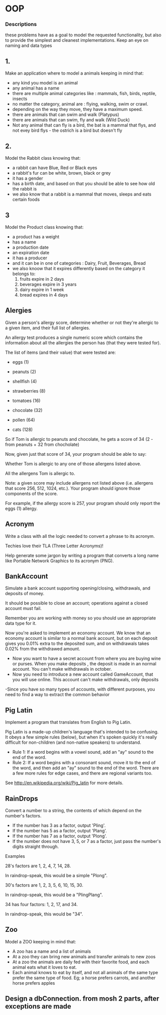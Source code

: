 # OOP
### Descriptions
these problems have as a goal to model the requested functionality, but also to provide the simplest and cleanest implementations.
Keep an eye on naming and data types

## 1. 
Make an application where to model a animals keeping in mind that:
- any kind you model is an animal
- any animal has a name
- there are multiple animal categories like : mammals, fish, birds, reptile, insects
- no matter the category, animal are : flying, walking, swim or crawl.
- depending on the way they move, they have a maximum speed.
- there are animals that can swim and walk (Platypus)
- there are animals that can swim, fly and walk (Wild Duck)
- Not any animal that can fly is a bird, the bat is a mammal that flys, and not evey bird flys - the ostrich is a bird but doesn't fly 

## 2.
Model the Rabbit class knowing that:
- a rabbit can have Blue, Red or Black eyes
- a rabbit's fur can be white, brown, black or grey
- it has a gender
- has a birth date, and based on that you should be able to see how old the rabbit is
- we also know that a rabbit is a mammal that moves, sleeps and eats certain foods

## 3 
Model the Product class knowing that:
- a product has a weight
- has a name
- a production date
- an expiration date
- it has a producer
- and it can be in one of categories : Dairy, Fruit, Beverages, Bread
- we also knoow that it expires differently based on the category it belongs to:
   1. fruits expire in 2 days
   2. beverages expire in 3 years
   3. dairy expire in 1 week
   4. bread expires in 4 days
   
   
## Alergies
   
Given a person's allergy score, determine whether or not they're allergic to a given item, and their full list of allergies.

An allergy test produces a single numeric score which contains the information about all the allergies the person has (that they were tested for).

The list of items (and their value) that were tested are:

- eggs (1)

- peanuts (2)

- shellfish (4)

- strawberries (8)

- tomatoes (16)

- chocolate (32)

- pollen (64)

- cats (128)

So if Tom is allergic to peanuts and chocolate, he gets a score of 34 (2 - from peanuts + 32 from chocholate)

Now, given just that score of 34, your program should be able to say:

Whether Tom is allergic to any one of those allergens listed above.

All the allergens Tom is allergic to.

Note: a given score may include allergens not listed above (i.e. allergens that score 256, 512, 1024, etc.). 
Your program should ignore those components of the score. 

For example, if the allergy score is 257, your program should only report the eggs (1) allergy.

 ## Acronym
Write a class with all the logic needed to convert a phrase to its acronym.

Techies love their TLA (Three Letter Acronyms)!

Help generate some jargon by writing a program that converts a long name like Portable Network Graphics to its acronym (PNG).

## BankAccount
Simulate a bank account supporting opening/closing, withdrawals, and deposits of money.

It should be possible to close an account; operations against a closed account must fail.

Remember you are working with money so you should use an appropriate data type for it.

Now you're asked to implement an economy account.
We know that an economy account is similar to a normal bank account,
 but on each deposit gives you 0.01% extra to the deposited sum,
and on withdrawals takes 0.02% from the withdrawed amount.

- Now you want to have a secret account from where you are buying wine or purses.
When you make deposits , the deposit is made in an normal account. You can't make withdrawals in october.
- Now you need to introduce a new account called GameAccount, that you will use online. This account can't make withdrawals, only deposits

-Since you have so many types of accounts, with different purposes, you need to find a way to extract the common behavior

## Pig Latin
Implement a program that translates from English to Pig Latin.

Pig Latin is a made-up children's language that's intended to be confusing. It obeys a few simple rules (below), but when it's spoken quickly it's really difficult for non-children (and non-native speakers) to understand.

   - Rule 1: If a word begins with a vowel sound, add an "ay" sound to the end of the word.
   - Rule 2: If a word begins with a consonant sound, move it to the end of the word, and then add an "ay" sound to the end of the word.
There are a few more rules for edge cases, and there are regional variants too.

See http://en.wikipedia.org/wiki/Pig_latin for more details.

## RainDrops

Convert a number to a string, the contents of which depend on the number's factors.

- If the number has 3 as a factor, output 'Pling'.
- If the number has 5 as a factor, output 'Plang'.
- If the number has 7 as a factor, output 'Plong'.
- If the number does not have 3, 5, or 7 as a factor, just pass the number's digits straight through.

Examples

28's factors are 1, 2, 4, 7, 14, 28.

In raindrop-speak, this would be a simple "Plong".

30's factors are 1, 2, 3, 5, 6, 10, 15, 30.

In raindrop-speak, this would be a "PlingPlang".

34 has four factors: 1, 2, 17, and 34.

In raindrop-speak, this would be "34".

## Zoo
Model a ZOO keeping in mind that:
-	A zoo has a name and a list of animals
-	At a zoo they can bring new animals and transfer animals to new zoos
-	At a zoo the animals are daily fed with their favorite food, and each animal eats what it loves to eat. 
-	Each animal knows to eat by itself, and not all animals of the same type prefer the same type of food. Eg; a horse prefers carrots, and another horse prefers apples

## Design a dbConnection. from mosh 2 parts, after exceptions are made

